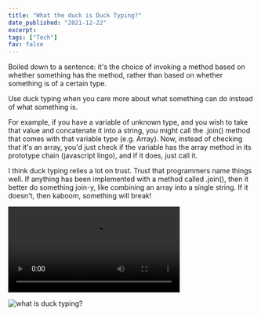 ```yaml
---
title: "What the duck is Duck Typing?"
date_published: "2021-12-22"
excerpt: 
tags: ["Tech"]
fav: false
---
```


Boiled down to a sentence: it's the choice of invoking a method based on whether something has the method, rather than based on whether something is of a certain type.

Use duck typing when you care more about what something can do instead of what something is. 

For example, if you have a variable of unknown type, and you wish to take that value and concatenate it into a string, you might call the .join() method that comes with that variable type (e.g. Array). Now, instead of checking that it's an array, you'd just check if the variable has the array method in its prototype chain (javascript lingo), and if it does, just call it.

I think duck typing relies a lot on trust. Trust that programmers name things well. If anything has been implemented with a method called .join(), then it better do something join-y, like combining an array into a single string. If it doesn't, then kaboom, something will break!

<video controls width="350">
    <source src="/images/what-is-duck-typing.mp4"
            type="video/mp4">
    Sorry, your browser doesn't support embedded videos.
</video>

![what is duck typing?](/images/what-is-duck-typing.png)
